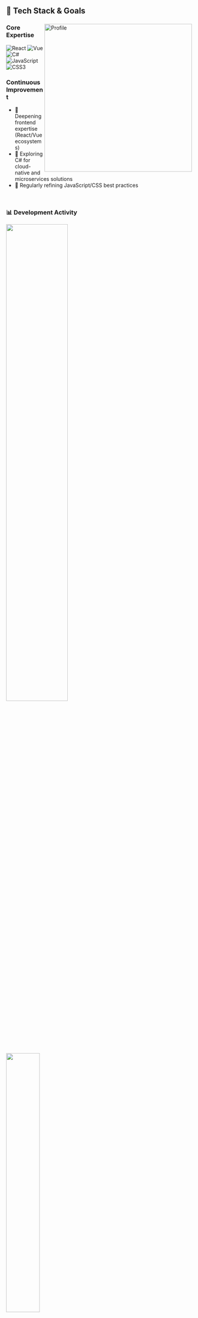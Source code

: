 ## 🚀 Tech Stack & Goals

<div>
  <img width="400" align="right" alt="Profile" src="https://user-images.githubusercontent.com/48897151/199874608-27d21bda-48dc-457c-8fb6-a23a7e0750dd.png">

  ### Core Expertise
  <p align="left">
    <!-- React/Vue/C# badges -->
    <img src="https://img.shields.io/badge/React-61DAFB?logo=react&logoColor=white" alt="React">
    <img src="https://img.shields.io/badge/Vue.js-4FC08D?logo=vue.js&logoColor=white" alt="Vue">
    <img src="https://img.shields.io/badge/C%23-239120?logo=c-sharp&logoColor=white" alt="C#">
    <img src="https://img.shields.io/badge/JavaScript-F7DF1E?logo=javascript&logoColor=black" alt="JavaScript">
    <img src="https://img.shields.io/badge/CSS3-1572B6?logo=css3&logoColor=white" alt="CSS3">
  </p>
  
  ### Continuous Improvement
  - 🚧 Deepening frontend expertise (React/Vue ecosystems)
  - 🎯 Exploring C# for cloud-native and microservices solutions
  - 🔁 Regularly refining JavaScript/CSS best practices
</div>

<br/>

### 📊 Development Activity
<div>
  <img width="57.5%" src="https://github-readme-stats-fork-alpha.vercel.app/api?username=RadiumAg&hide_title=true&hide_border=true&show_icons=true&include_all_commits=true&line_height=21&border_radius=0&title_color=41b883&icon_color=41b883&text_color=959598&bg_color=9ca3af00&custom_title=Development+Activity" />
  <img width="42.4%" src="https://github-readme-stats-fork-alpha.vercel.app/api/top-langs/?username=RadiumAg&hide_title=true&hide_border=true&layout=compact&border_radius=0&title_color=41b883&icon_color=41b883&text_color=959598&bg_color=9ca3af00&langs_count=6&exclude_repo=non_tech_repo" />
</div>

<img align="" width="99.9%" src="https://github-readme-activity-graph-qpqpgkqdk-edison1105.vercel.app/graph?username=RadiumAg&theme=nord&color=41b883&point=41b883&hide_border=true&line=959598&title_color=41b883&icon_color=41b883&text_color=959598&bg_color=9ca3af00" />
